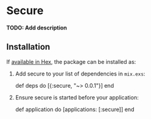 # Secure

**TODO: Add description**

## Installation

If [available in Hex](https://hex.pm/docs/publish), the package can be installed as:

  1. Add secure to your list of dependencies in `mix.exs`:

        def deps do
          [{:secure, "~> 0.0.1"}]
        end

  2. Ensure secure is started before your application:

        def application do
          [applications: [:secure]]
        end

